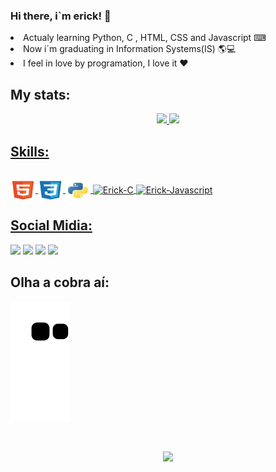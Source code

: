 ### Hi there, i`m erick! 👋
<li>Actualy learning Python, C , HTML, CSS and Javascript ⌨</li>
<li>Now i´m graduating in Information Systems(IS) 🌎💻</li>
<li>I feel in love by programation, I love it ❤</li>

## My stats:
<div align="center">
  <a href="https://github.com/ErickBezerrar">
  <img height="180em" src="https://github-readme-stats.vercel.app/api?username=ErickBezerrar&show_icons=true&theme=dracula&include_all_commits=true&count_private=true"/>
  <img height="180em" src="https://github-readme-stats.vercel.app/api/top-langs/?username=ErickBezerrar&layout=compact&langs_count=7&theme=dracula"/>
</div>


## Skills:
<div style="display: inline_block"><br>
  <img align="center" alt="Erick-HTML" height="30" width="40" src="https://raw.githubusercontent.com/devicons/devicon/master/icons/html5/html5-original.svg">
  <img align="center" alt="Erick-CSS" height="30" width="40" src="https://raw.githubusercontent.com/devicons/devicon/master/icons/css3/css3-original.svg">
  <img align="center" alt="Erick-Python" height="30" width="40" src="https://raw.githubusercontent.com/devicons/devicon/master/icons/python/python-original.svg">
  <img align="center" alt="Erick-C" height="30" width="40" src="https://cdn.jsdelivr.net/gh/devicons/devicon/icons/c/c-original.svg" />
  <img align="center" alt="Erick-Javascript" height="30" width="40" src="https://img.shields.io/badge/JavaScript-F7DF1E?style=for-the-badge&logo=javascript&logoColor=black"
</div>


## Social Midia:
<div> 
  <a href="https://instagram.com/erick_bzrs" target="_blank"><img src="https://img.shields.io/badge/-Instagram-%23E4405F?style=for-the-badge&logo=instagram&logoColor=white" target="_blank"></a>
 	<a href="https://www.twitch.tv/gruisfrigamer" target="_blank"><img src="https://img.shields.io/badge/Twitch-9146FF?style=for-the-badge&logo=twitch&logoColor=white" target="_blank"></a>
  <a href = "mailto:erickbrtrindade@gmail.com"><img src="https://img.shields.io/badge/-Gmail-%23333?style=for-the-badge&logo=gmail&logoColor=white" target="_blank"></a>
  <a href="https://www.linkedin.com/in/rafaella-ballerini-45875016a" target="_blank"><img src="https://img.shields.io/badge/-LinkedIn-%230077B5?style=for-the-badge&logo=linkedin&logoColor=white" target="_blank"></a> 
 
 ## Olha a cobra aí:
  ![Snake animation](https://github.com/rafaballerini/rafaballerini/blob/output/github-contribution-grid-snake.svg)
</div>
</br>
<p align="center">   <img alingn="center" src="https://profile-counter.glitch.me/ErickBezerrar/count.svg" /></p>
